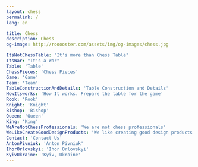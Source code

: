 ```yaml
---
layout: chess
permalink: /
lang: en

title: Chess
description: Chess
og-image: http://rooooster.com/assets/img/og-images/chess.jpg

ItsNotChessTable: "It's more than Chess Table"
ItsWar: "It's a War"
Table: 'Table'
ChessPieces: 'Chess Pieces'
Game: 'Game'
Team: 'Team'
TableConstructionAndDetails: 'Table Construction and Details'
HowItsworks: 'How It works. Prepare the table for the game'
Rook: 'Rook'
Knight: 'Knight'
Bishop: 'Bishop'
Queen: 'Queen'
King: 'King'
WeAreNotChessProfessionals: 'We are not chess professionals'
WeLikeCreateGoodDesignProducts: 'We like creating good design products'
Contact: 'Contact Us'
AntonPivniuk: 'Anton Pivniuk'
IhorOrlovskyi: 'Ihor Orlovskyi'
KyivUkraine: 'Kyiv, Ukraine'
---
```

